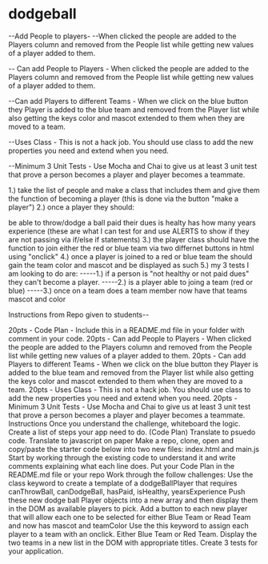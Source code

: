 # dodgeball
--Add People to players- --When clicked the people are added to the Players column and removed from the People list while getting new values of a player added to them.

-- Can add People to Players - When clicked the people are added to the Players column and removed from the People list while getting new values of a player added to them.

--Can add Players to different Teams - When we click on the blue button they Player is added to the blue team and removed from the Player list while also getting the keys color and mascot extended to them when they are moved to a team.

--Uses Class - This is not a hack job. You should use class to add the new properties you need and extend when you need.

--Minimum 3 Unit Tests - Use Mocha and Chai to give us at least 3 unit test that prove a person becomes a player and player becomes a teammate.

1.) take the list of people and make a class that includes them and give them the function of becoming a player (this is done via the button "make a player") 2.) once a player they should:

be able to throw/dodge a ball
paid their dues
is healty
has how many years experience (these are what I can test for and use ALERTS to show if they are not passing via if/else if statements) 3.) the player class should have the function to join either the red or blue team via two differnet buttons in html using "onclick" 4.) once a player is joined to a red or blue team the should gain the team color and mascot and be displayed as such 5.) my 3 tests I am looking to do are: -----1.) if a person is "not healthy or not paid dues" they can't become a player. -----2.) is a player able to joing a team (red or blue) -----3.) once on a team does a team member now have that teams mascot and color

Instructions from Repo given to students--

20pts - Code Plan - Include this in a README.md file in your folder with comment in your code.
20pts - Can add People to Players - When clicked the people are added to the Players column and removed from the People list while getting new values of a player added to them.
20pts - Can add Players to different Teams - When we click on the blue button they Player is added to the blue team and removed from the Player list while also getting the keys color and mascot extended to them when they are moved to a team.
20pts - Uses Class - This is not a hack job. You should use class to add the new properties you need and extend when you need.
20pts - Minimum 3 Unit Tests - Use Mocha and Chai to give us at least 3 unit test that prove a person becomes a player and player becomes a teammate.
Instructions
Once you understand the challenge, whiteboard the logic.
Create a list of steps your app need to do. (Code Plan)
Translate to psuedo code.
Translate to javascript on paper
Make a repo, clone, open and copy/paste the starter code below into two new files: index.html and main.js
Start by working through the existing code to understand it and write comments explaining what each line does.
Put your Code Plan in the README.md file or your repo
Work through the follow challenges:
Use the class keyword to create a template of a dodgeBallPlayer that requires canThrowBall, canDodgeBall, hasPaid, isHealthy, yearsExperience
Push these new dodge ball Player objects into a new array and then display them in the DOM as available players to pick.
Add a button to each new player that will allow each one to be selected for either Blue Team or Read Team and now has mascot and teamColor
Use the this keyword to assign each player to a team with an onclick. Either Blue Team or Red Team.
Display the two teams in a new list in the DOM with appropriate titles.
Create 3 tests for your application.